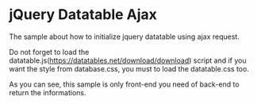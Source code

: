 # jQuery Datatable Ajax
The sample about how to initialize jquery datatable using ajax request.

Do not forget to load the datatable.js(https://datatables.net/download/download) script and if you want the style from database.css, you must to load the datatable.css too.

As you can see, this sample is only front-end you need of back-end to return the informations.
